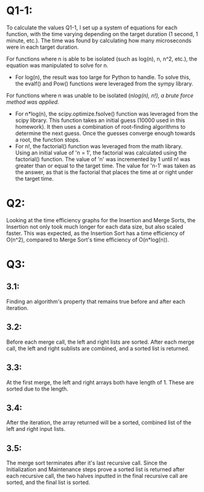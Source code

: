 # Q1-1:

To calculate the values Q1-1, I set up a system of equations for each function, with the time varying depending on the target duration (1 second, 1 minute, etc.). The time was found by calculating how many microseconds were in each target duration.

For functions where n is able to be isolated (such as log(n), n, n^2, etc.), the equation was manipulated to solve for n.

- For log(n), the result was too large for Python to handle. To solve this, the evalf() and Pow() functions were leveraged from the sympy library.

For functions where n was unable to be isolated (n*log(n), n!), a brute force method was applied.*

* For n*log(n), the scipy.optimize.fsolve() function was leveraged from the scipy library. This function takes an initial guess (10000 used in this homework). It then uses a combination of root-finding algorithms to determine the next guess. Once the guesses converge enough towards a root, the function stops.
* For n!, the factorial() function was leveraged from the math library. Using an initial value of 'n = 1', the factorial was calculated using the factorial() function. The value of 'n' was incremented by 1 until n! was greater than or equal to the target time. The value for 'n-1' was taken as the answer, as that is the factorial that places the time at or right under the target time.

# Q2:

Looking at the time efficiency graphs for the Insertion and Merge Sorts, the Insertion not only took much longer for each data size, but also scaled faster. This was expected, as the Insertion Sort has a time efficiency of O(n^2), compared to Merge Sort's time efficiency of O(n*log(n)).

# Q3:

## 3.1:

Finding an algorithm's property that remains true before and after each iteration.

## 3.2:

Before each merge call, the left and right lists are sorted. After each merge call, the left and right sublists are combined, and a sorted list is returned.

## 3.3:

At the first merge, the left and right arrays both have length of 1. These are sorted due to the length.

## 3.4:

After the iteration, the array returned will be a sorted, combined list of the left and right input lists.

## 3.5:

The merge sort terminates after it's last recursive call. Since the Initialization and Maintenance steps prove a sorted list is returned after each recursive call, the two halves inputted in the final recursive call are sorted, and the final list is sorted.
